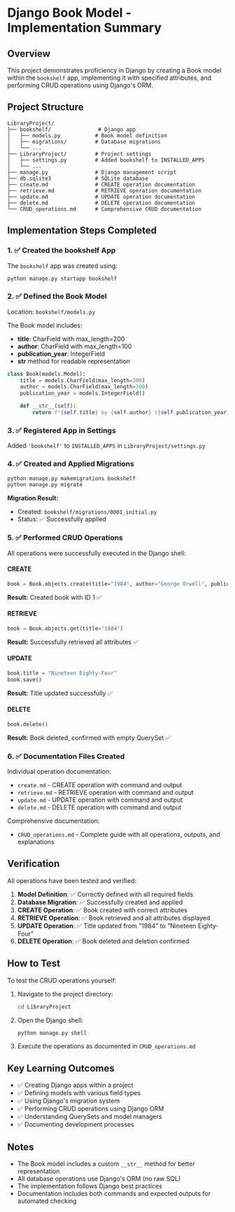 # Django Book Model - Implementation Summary

## Overview

This project demonstrates proficiency in Django by creating a Book model within the `bookshelf` app, implementing it with specified attributes, and performing CRUD operations using Django's ORM.

## Project Structure

```
LibraryProject/
├── bookshelf/               # Django app
│   ├── models.py           # Book model definition
│   ├── migrations/         # Database migrations
│   └── ...
├── LibraryProject/         # Project settings
│   ├── settings.py         # Added bookshelf to INSTALLED_APPS
│   └── ...
├── manage.py               # Django management script
├── db.sqlite3              # SQLite database
├── create.md               # CREATE operation documentation
├── retrieve.md             # RETRIEVE operation documentation
├── update.md               # UPDATE operation documentation
├── delete.md               # DELETE operation documentation
└── CRUD_operations.md      # Comprehensive CRUD documentation
```

## Implementation Steps Completed

### 1. ✅ Created the bookshelf App

The `bookshelf` app was created using:

```bash
python manage.py startapp bookshelf
```

### 2. ✅ Defined the Book Model

Location: `bookshelf/models.py`

The Book model includes:

- **title**: CharField with max_length=200
- **author**: CharField with max_length=100
- **publication_year**: IntegerField
- ****str**** method for readable representation

```python
class Book(models.Model):
    title = models.CharField(max_length=200)
    author = models.CharField(max_length=100)
    publication_year = models.IntegerField()

    def __str__(self):
        return f"{self.title} by {self.author} ({self.publication_year})"
```

### 3. ✅ Registered App in Settings

Added `'bookshelf'` to `INSTALLED_APPS` in `LibraryProject/settings.py`

### 4. ✅ Created and Applied Migrations

```bash
python manage.py makemigrations bookshelf
python manage.py migrate
```

**Migration Result:**

- Created: `bookshelf/migrations/0001_initial.py`
- Status: ✅ Successfully applied

### 5. ✅ Performed CRUD Operations

All operations were successfully executed in the Django shell:

#### CREATE

```python
book = Book.objects.create(title="1984", author="George Orwell", publication_year=1949)
```

**Result:** Created book with ID 1 ✅

#### RETRIEVE

```python
book = Book.objects.get(title="1984")
```

**Result:** Successfully retrieved all attributes ✅

#### UPDATE

```python
book.title = "Nineteen Eighty-Four"
book.save()
```

**Result:** Title updated successfully ✅

#### DELETE

```python
book.delete()
```

**Result:** Book deleted, confirmed with empty QuerySet ✅

### 6. ✅ Documentation Files Created

Individual operation documentation:

- `create.md` - CREATE operation with command and output
- `retrieve.md` - RETRIEVE operation with command and output
- `update.md` - UPDATE operation with command and output
- `delete.md` - DELETE operation with command and output

Comprehensive documentation:

- `CRUD_operations.md` - Complete guide with all operations, outputs, and explanations

## Verification

All operations have been tested and verified:

1. **Model Definition**: ✅ Correctly defined with all required fields
2. **Database Migration**: ✅ Successfully created and applied
3. **CREATE Operation**: ✅ Book created with correct attributes
4. **RETRIEVE Operation**: ✅ Book retrieved and all attributes displayed
5. **UPDATE Operation**: ✅ Title updated from "1984" to "Nineteen Eighty-Four"
6. **DELETE Operation**: ✅ Book deleted and deletion confirmed

## How to Test

To test the CRUD operations yourself:

1. Navigate to the project directory:

   ```bash
   cd LibraryProject
   ```

2. Open the Django shell:

   ```bash
   python manage.py shell
   ```

3. Execute the operations as documented in `CRUD_operations.md`

## Key Learning Outcomes

- ✅ Creating Django apps within a project
- ✅ Defining models with various field types
- ✅ Using Django's migration system
- ✅ Performing CRUD operations using Django ORM
- ✅ Understanding QuerySets and model managers
- ✅ Documenting development processes

## Notes

- The Book model includes a custom `__str__` method for better representation
- All database operations use Django's ORM (no raw SQL)
- The implementation follows Django best practices
- Documentation includes both commands and expected outputs for automated checking
